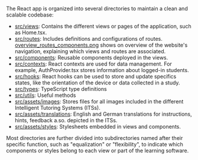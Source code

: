 The React app is organized into several directories to maintain a clean and scalable codebase:

* [src/views](src/views): Contains the different views or pages of the application, such as Home.tsx.
* [src/routes](src/routes): Includes definitions and configurations of routes. [overview_routes_components.png](overview_routes_components.png) shows on overview of the website's navigation, explaining which views and routes are associated.
* [src/components](src/components): Reusable components deployed in the views.
* [src/contexts](src/contexts): React contexts are used for data management. For example, AuthProvider.tsx stores information about logged-in students.
* [src/hooks](src/hooks): React hooks can be used to store and update specifics states, like the orientation of the device or data collected in a study.
* [src/types](src/types): TypeScript type definitions
* [src/utils](src/utils): Useful methods
* [src/assets/images](src/assets/images): Stores files for all images included in the different Intelligent Tutoring Systems (ITSs).
* [src/assets/translations](src/assets/translations): English and German translations for instructions, hints, feedback a.so. depicted in the ITSs.
* [src/assets/styles](src/assets/styles): Stylesheets embedded in views and components.

Most directories are further divided into subdirectories named after their specific function, such as "equalization" or "flexibility",  to indicate which  components or styles belong to each view or part of the learning software.
 
